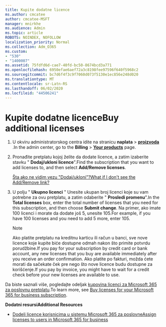 ```yaml
---
title: Kupite dodatne licence
ms.author: cmcatee
author: cmcatee-MSFT
manager: mnirkhe
ms.audience: Admin
ms.topic: article
ROBOTS: NOINDEX, NOFOLLOW
localization_priority: Normal
ms.collection: Adm_O365
ms.custom:
- "530"
- "1400007"
ms.assetid: 75fdfd6d-cae7-40fd-bc50-8674bcd3a771
ms.openlocfilehash: 6950efae6aef72a3c8198fee97596f640f5968c2
ms.sourcegitcommit: bc7d6f4f3c9f7060d073f5130e1ec856e248d020
ms.translationtype: MT
ms.contentlocale: sr-Latn-RS
ms.lasthandoff: 06/02/2020
ms.locfileid: "44506241"
---
```

# <a name="buy-additional-licenses"></a><span data-ttu-id="6a97f-102">Kupite dodatne licence</span><span class="sxs-lookup"><span data-stu-id="6a97f-102">Buy additional licenses</span></span>

1. <span data-ttu-id="6a97f-103">U okviru administratorskog centra idite na stranicu **naplata** \> **[proizvoda](https://go.microsoft.com/fwlink/p/?linkid=842054)** .</span><span class="sxs-lookup"><span data-stu-id="6a97f-103">In the admin center, go to the **Billing** \> **[Your products](https://go.microsoft.com/fwlink/p/?linkid=842054)** page.</span></span>

2. <span data-ttu-id="6a97f-104">Pronađite pretplatu kojoj želite da dodate licence, a zatim izaberite stavku " **Dodaj/ukloni licence**".</span><span class="sxs-lookup"><span data-stu-id="6a97f-104">Find the subscription that you want to add licenses to, and then select **Add/Remove licenses**.</span></span>

    [<span data-ttu-id="6a97f-105">Šta ako ne vidim vezu "Dodaj/ukloni"?</span><span class="sxs-lookup"><span data-stu-id="6a97f-105">What if I don't see the Add/Remove link?</span></span>](https://docs.microsoft.com/microsoft-365/commerce/licenses/buy-licenses)

3. <span data-ttu-id="6a97f-106">U polju " **Ukupno licenci** " Unesite ukupan broj licenci koje su vam potrebne za ovu pretplatu, a zatim odaberite " **Prosledi promenu**".</span><span class="sxs-lookup"><span data-stu-id="6a97f-106">In the **Total licenses** box, enter the total number of licenses that you need for this subscription, and then choose **Submit change**.</span></span> <span data-ttu-id="6a97f-107">Na primer, ako imate 100 licenci i morate da dodate još 5, unesite 105.</span><span class="sxs-lookup"><span data-stu-id="6a97f-107">For example, if you have 100 licenses and you need to add 5 more, enter 105.</span></span>

    > [!NOTE]
    > <span data-ttu-id="6a97f-108">Ako platite pretplatu na kreditnu karticu ili račun u banci, sve nove licence koje kupite biće dostupne odmah nakon što primite potvrdu porudžbine.</span><span class="sxs-lookup"><span data-stu-id="6a97f-108">If you pay for your subscription by credit card or bank account, any new licenses that you buy are available immediately after you receive an order confirmation.</span></span> <span data-ttu-id="6a97f-109">Ako platite po fakturi, možda ćete morati da sačekate ček pre nego što nove licence budu dostupne za korišćenje.</span><span class="sxs-lookup"><span data-stu-id="6a97f-109">If you pay by invoice, you might have to wait for a credit check before your new licenses are available to use.</span></span>

<span data-ttu-id="6a97f-110">Da biste saznali više, pogledajte odeljak [kupovina licenci za Microsoft 365 za poslovnu pretplatu](https://docs.microsoft.com/microsoft-365/commerce/licenses/buy-licenses).</span><span class="sxs-lookup"><span data-stu-id="6a97f-110">To learn more, see [Buy licenses for your Microsoft 365 for business subscription](https://docs.microsoft.com/microsoft-365/commerce/licenses/buy-licenses).</span></span>  

<span data-ttu-id="6a97f-111">**Dodatni resursi**</span><span class="sxs-lookup"><span data-stu-id="6a97f-111">**Additional Resources**</span></span>

- [<span data-ttu-id="6a97f-112">Dodeli licence korisnicima u sistemu Microsoft 365 za poslovne</span><span class="sxs-lookup"><span data-stu-id="6a97f-112">Assign licenses to users in Microsoft 365 for business</span></span>](https://docs.microsoft.com/microsoft-365/admin/add-users/add-users)